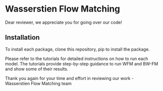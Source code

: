 Wasserstien Flow Matching
======================

Dear reviewer, we appreciate you for going over our code! 

## Installation

To install each package, clone this repository, pip to install the package.

Please refer to the tutorials for detailed instructions on how to run each model. The tutorials provide step-by-step guidance to run WFM and BW-FM and show some of their results.

Thank you again for your time and effort in reviewing our work - 
Wasserstien Flow Matching team
